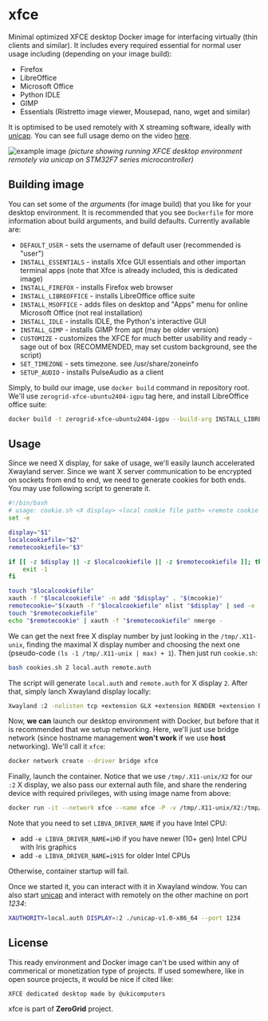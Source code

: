 # xfce
Minimal optimized XFCE desktop Docker image for interfacing virtually (thin clients and similar). It includes every required essential for normal user usage including (depending on your image build):
- Firefox
- LibreOffice
- Microsoft Office
- Python IDLE
- GIMP
- Essentials (Ristretto image viewer, Mousepad, nano, wget and similar)

It is optimised to be used remotely with X streaming software, ideally with [unicap](https://github.com/ukicomputers/unicap). You can see full usage demo on the video [here]().

![example image](https://hc-cdn.hel1.your-objectstorage.com/s/v3/d725c9457ad23e763a93158973bf6ae328b68484_img_20250728_162801.jpg)
*(picture showing running XFCE desktop environment remotely via unicap on STM32F7 series microcontroller)*

## Building image
You can set some of the *arguments* (for image build) that you like for your desktop environment. It is recommended that you see `Dockerfile` for more information about build arguments, and build defaults. Currently available are:
- `DEFAULT_USER` - sets the username of default user (recommended is "user")
- `INSTALL_ESSENTIALS` - installs Xfce GUI essentials and other importan terminal apps (note that Xfce is already included, this is dedicated image)
- `INSTALL_FIREFOX` - installs Firefox web browser
- `INSTALL_LIBREOFFICE` - installs LibreOffice office suite
- `INSTALL_MSOFFICE` - adds files on desktop and "Apps" menu for online Microsoft Office (not real installation)
- `INSTALL_IDLE` - installs IDLE, the Python's interactive GUI
- `INSTALL_GIMP` - installs GIMP from apt (may be older version)
- `CUSTOMIZE` - customizes the XFCE for much better usability and ready -sage out of box (RECOMMENDED, may set custom background, see the script)
- `SET_TIMEZONE` - sets timezone. see /usr/share/zoneinfo
- `SETUP_AUDIO` - installs PulseAudio as a client

Simply, to build our image, use `docker build` command in repository root. We'll use `zerogrid-xfce-ubuntu2404-igpu` tag here, and install LibreOffice office suite: 
```bash
docker build -t zerogrid-xfce-ubuntu2404-igpu --build-arg INSTALL_LIBREOFFICE=1 .
```

## Usage
Since we need X display, for sake of usage, we'll easily launch accelerated Xwayland server. Since we want X server communication to be encrypted on sockets from end to end, we need to generate cookies for both ends. You may use following script to generate it.
```bash
#!/bin/bash
# usage: cookie.sh <X display> <local cookie file path> <remote cookie file path>
set -e

display="$1"
localcookiefile="$2"
remotecookiefile="$3"

if [[ -z $display || -z $localcookiefile || -z $remotecookiefile ]]; then
    exit -1
fi

touch "$localcookiefile"
xauth -f "$localcookiefile" -n add "$display" . "$(mcookie)"
remotecookie="$(xauth -f "$localcookiefile" nlist "$display" | sed -e 's/^..../ffff/')"
touch "$remotecookiefile"
echo "$remotecookie" | xauth -f "$remotecookiefile" nmerge -
```
We can get the next free X display number by just looking in the `/tmp/.X11-unix`, finding the maximal X display number and choosing the next one (pseudo-code `(ls -1 /tmp/.X11-unix | max) + 1`). Then just run `cookie.sh`:
```bash
bash cookies.sh 2 local.auth remote.auth
```
The script will generate `local.auth` and `remote.auth` for X display `2`. After that, simply lanch Xwayland display locally:
```bash
Xwayland :2 -nolisten tcp +extension GLX +extension RENDER +extension RANDR -force-xrandr-emulation -auth local.auth
```
Now, **we can** launch our desktop environment with Docker, but before that it is recommended that we setup networking. Here, we'll just use bridge network (since hostname management **won't work** if we use **host** networking). We'll call it `xfce`:
```bash
docker network create --driver bridge xfce
```
Finally, launch the container. Notice that we use `/tmp/.X11-unix/X2` for our `:2` X display, we also pass our external auth file, and share the rendering device with required privileges, with using image name from above:
```bash
docker run -it --network xfce --name xfce -P -v /tmp/.X11-unix/X2:/tmp/.X11-unix/X2:ro -v remote.auth:/home/user/.Xauthority:rw --device /dev/renderD128:/dev/renderD128 --group-add $(getent group render | cut -d: -f3) zerogrid-xfce-ubuntu2404-igpu
```
Note that you need to set `LIBVA_DRIVER_NAME` if you have Intel CPU:
- add `-e LIBVA_DRIVER_NAME=iHD` if you have newer (10+ gen) Intel CPU with Iris graphics
- add `-e LIBVA_DRIVER_NAME=i915` for older Intel CPUs

Otherwise, container startup will fail.

Once we started it, you can interact with it in Xwayland window. You can also start [unicap](https://github.com/ukicomputers/unicap) and interact with remotely on the other machine on port *1234*:
```bash
XAUTHORITY=local.auth DISPLAY=:2 ./unicap-v1.0-x86_64 --port 1234
```

## License
This ready environment and Docker image can't be used within any of commerical or monetization type of projects. If used somewhere, like in open source projects, it would be nice if cited like:
```
XFCE dedicated desktop made by @ukicomputers
```

xfce is part of **ZeroGrid** project.
